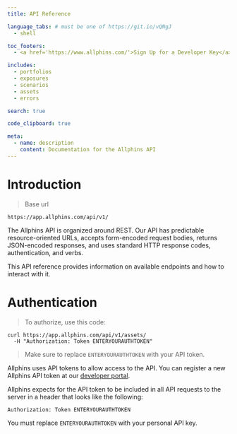 ```yaml
---
title: API Reference

language_tabs: # must be one of https://git.io/vQNgJ
  - shell

toc_footers:
  - <a href='https://www.allphins.com/'>Sign Up for a Developer Key</a>

includes:
  - portfolios
  - exposures
  - scenarios
  - assets
  - errors

search: true

code_clipboard: true

meta:
  - name: description
    content: Documentation for the Allphins API
---
```


# Introduction

> Base url

```
https://app.allphins.com/api/v1/
```

The Allphins API is organized around REST. Our API has predictable resource-oriented URLs, accepts form-encoded request bodies, returns JSON-encoded responses, and uses standard HTTP response codes, authentication, and verbs.

This API reference provides information on available endpoints and how to interact with it.

# Authentication

> To authorize, use this code:


```shell
curl https://app.allphins.com/api/v1/assets/
  -H "Authorization: Token ENTERYOURAUTHTOKEN"
```

> Make sure to replace `ENTERYOURAUTHTOKEN` with your API token.

Allphins uses API tokens to allow access to the API. You can register a new Allphins API token at our [developer portal](https://www.allphins.com/).

Allphins expects for the API token to be included in all API requests to the server in a header that looks like the following:

`Authorization: Token ENTERYOURAUTHTOKEN`

<aside class="notice">
You must replace <code>ENTERYOURAUTHTOKEN</code> with your personal API key.
</aside>
